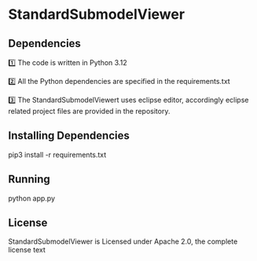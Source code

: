 # StandardSubmodelViewer

## Dependencies
1️⃣ The code is written in Python 3.12

2️⃣ All the Python dependencies are specified in the requirements.txt

3️⃣ The StandardSubmodelViewert uses eclipse editor, accordingly eclipse related project files are provided in the repository.

## Installing Dependencies
pip3 install -r requirements.txt

## Running
python app.py

## License
StandardSubmodelViewer is Licensed under Apache 2.0, the complete license text
